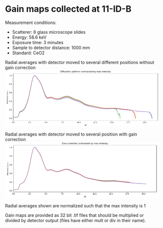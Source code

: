 # Gain maps collected at 11-ID-B
Measurement conditions:
  - Scatterer: 8 glass microscope slides
  - Energy: 58.6 keV 
  - Exposure time: 3 minutes
  - Sample to detector distance: 1000 mm
  - Standard: CeO2

Radial averages with detector moved to several different positions without gain correction
![no gain correction applied](https://github.com/jmsweng/X-ray-detector-gain-map/blob/main/11-ID-B/Images/uncorrected%20radial%20average.PNG)

Radial averages with detector moved to several position with gain correction
![gain correction applied](https://github.com/jmsweng/X-ray-detector-gain-map/blob/main/11-ID-B/Images/corrected%20radial%20average.PNG)

Radial averages shown are normalized such that the max intensity is 1

Gain maps are provided as 32 bit .tif files that should be multiplied or divided by detector output (files have either mult or div in their name).
